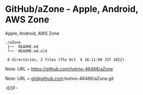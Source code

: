 # GitHub/aZone - Apple, Android, AWS Zone

Apple, Android, AWS Zone

    ./aZone
     ├──  README.md
     └──  README.md.old
     
     0 directories, 2 files (Thu Oct  6 16:11:04 JST 2022)


Note: URL = https://github.com/hohno-46466/aZone

Note: URL = git@github.com:hohno-46466/aZone.git

-EOF-

